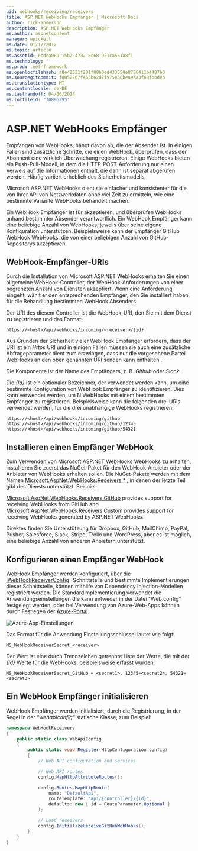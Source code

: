 ```yaml
---
uid: webhooks/receiving/receivers
title: ASP.NET WebHooks Empfänger | Microsoft Docs
author: rick-anderson
description: ASP.NET WebHooks Empfänger
ms.author: aspnetcontent
manager: wpickett
ms.date: 01/17/2012
ms.topic: article
ms.assetid: 6cdea089-15b2-4732-8c68-921ca561a8f1
ms.technology: ''
ms.prod: .net-framework
ms.openlocfilehash: a8e42521f201f88b0ed433550e8786411b4487b0
ms.sourcegitcommit: f8852267f463b62d7f975e56bea9aa3f68fbbdeb
ms.translationtype: MT
ms.contentlocale: de-DE
ms.lasthandoff: 04/06/2018
ms.locfileid: "30896295"
---
```

# <a name="aspnet-webhooks-receivers"></a>ASP.NET WebHooks Empfänger

Empfangen von WebHooks, hängt davon ab, die der Absender ist. In einigen Fällen sind zusätzliche Schritte, die einen WebHook, überprüfen, dass der Abonnent eine wirklich Überwachung registrieren. Einige WebHooks bieten ein Push-Pull-Modell, in dem die HTTP-POST-Anforderung nur einen Verweis auf die Informationen enthält, die dann ist separat abgerufen werden. Häufig variiert erheblich des Sicherheitsmodells.

Microsoft ASP.NET WebHooks dient sie einfacher und konsistenter für die von Ihrer API von Netzwerkdaten ohne viel Zeit zu ermitteln, wie eine bestimmte Variante WebHooks behandelt machen.

Ein WebHook Empfänger ist für akzeptieren, und überprüfen WebHooks anhand bestimmter Absender verantwortlich. Ein WebHook Empfänger kann eine beliebige Anzahl von WebHooks, jeweils über seine eigene Konfiguration unterstützen. Beispielsweise kann der Empfänger GitHub WebHook WebHooks, die von einer beliebigen Anzahl von GitHub-Repositorys akzeptieren.

## <a name="webhook-receiver-uris"></a>WebHook-Empfänger-URIs

Durch die Installation von Microsoft ASP.NET WebHooks erhalten Sie einen allgemeine WebHook-Controller, der WebHook-Anforderungen von einer begrenzten Anzahl von Diensten akzeptiert. Wenn eine Anforderung eingeht, wählt er den entsprechenden Empfänger, den Sie installiert haben, für die Behandlung bestimmten WebHook Absenders.

Der URI des diesem Controller ist die WebHook-URI, den Sie mit dem Dienst zu registrieren und das Format:

```
https://<host>/api/webhooks/incoming/<receiver>/{id}
```

Aus Gründen der Sicherheit vieler WebHook Empfänger erfordern, dass der URI ist ein *Https* URI und in einigen Fällen müssen sie auch eine zusätzliche Abfrageparameter dient zum erzwingen, dass nur die vorgesehene Partei WebHooks an den oben genannten URI senden kann enthalten .

Die <em> <receiver> </em> Komponente ist der Name des Empfängers, z. B. <em>Github</em> oder <em>Slack</em>.

Die *{Id}* ist ein optionaler Bezeichner, der verwendet werden kann, um eine bestimmte Konfiguration von WebHook Empfänger zu identifizieren. Dies kann verwendet werden, um N WebHooks mit einem bestimmten Empfänger zu registrieren. Beispielsweise kann die folgenden drei URIs verwendet werden, für die drei unabhängige WebHooks registrieren:

```
https://<host>/api/webhooks/incoming/github
https://<host>/api/webhooks/incoming/github/12345
https://<host>/api/webhooks/incoming/github/54321
```

## <a name="installing-a-webhook-receiver"></a>Installieren einen Empfänger WebHook

Zum Verwenden von Microsoft ASP.NET WebHooks WebHooks zu erhalten, installieren Sie zuerst das NuGet-Paket für den WebHook-Anbieter oder der Anbieter von WebHooks erhalten sollen. Die NuGet-Pakete werden mit dem Namen [Microsoft.AspNet.WebHooks.Receivers.*](https://www.nuget.org/packages?q=Microsoft.AspNet.WebHooks.Receivers) , in denen der letzte Teil gibt des Diensts unterstützt. Beispiel:

[Microsoft.AspNet.WebHooks.Receivers.GitHub](https://www.nuget.org/packages?q=Microsoft.AspNet.WebHooks.Receivers.GitHub) provides support for receiving WebHooks from GitHub and [Microsoft.AspNet.WebHooks.Receivers.Custom](https://www.nuget.org/packages?q=Microsoft.AspNet.WebHooks.Receivers.Custom) provides support for receiving WebHooks generated by ASP.NET WebHooks.

Direktes finden Sie Unterstützung für Dropbox, GitHub, MailChimp, PayPal, Pusher, Salesforce, Slack, Stripe, Trello und WordPress, aber es ist möglich, eine beliebige Anzahl von anderen Anbietern unterstützt.

## <a name="configuring-a-webhook-receiver"></a>Konfigurieren einen Empfänger WebHook

WebHook Empfänger werden konfiguriert, über die [IWebHookReceiverConfig](https://github.com/aspnet/WebHooks/blob/master/src/Microsoft.AspNet.WebHooks.Receivers/WebHooks/IWebHookReceiverConfig.cs) -Schnittstelle und bestimmte Implementierungen dieser Schnittstelle, können mithilfe von Dependency Injection-Modellen registriert werden. Die Standardimplementierung verwendet die Anwendungseinstellungen die kann entweder in der Datei "Web.config" festgelegt werden, oder bei Verwendung von Azure-Web-Apps können durch Festlegen der [Azure-Portal](https://portal.azure.com/).

![Azure-App-Einstellungen](_static/AzureAppSettings.png)

Das Format für die Anwendung Einstellungsschlüssel lautet wie folgt:

```
MS_WebHookReceiverSecret_<receiver>
```

Der Wert ist eine durch Trennzeichen getrennte Liste der Werte, die mit der *{Id}* Werte für die WebHooks, beispielsweise erfasst wurden:

```
MS_WebHookReceiverSecret_GitHub = <secret1>, 12345=<secret2>, 54321=<secret3>
```

## <a name="initializing-a-webhook-receiver"></a>Ein WebHook Empfänger initialisieren

WebHook Empfänger werden initialisiert, durch die Registrierung, in der Regel in der *"webapiconfig"* statische Klasse, zum Beispiel:

```csharp
namespace WebHookReceivers
{
    public static class WebApiConfig
    {
        public static void Register(HttpConfiguration config)
        {
            // Web API configuration and services

            // Web API routes
            config.MapHttpAttributeRoutes();

            config.Routes.MapHttpRoute(
                name: "DefaultApi",
                routeTemplate: "api/{controller}/{id}",
                defaults: new { id = RouteParameter.Optional }
            );

            // Load receivers
            config.InitializeReceiveGitHubWebHooks();
        }
    }
}
```
